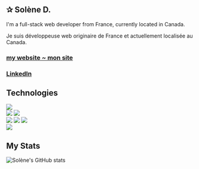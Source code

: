 ##   ✰  Solène D. 

I'm a full-stack web developer from France, currently located in Canada. 

Je suis développeuse web originaire de France et actuellement localisée au Canada.

### [my website ~ mon site](https://solenedel.github.io/portfolio/)
 
### [LinkedIn](https://ca.linkedin.com/in/solene-delumeau)

## Technologies

![](https://img.shields.io/badge/JavaScript-FFEC6C?style=for-the-badge&logo=javascript&logoColor=black)  
![](https://img.shields.io/badge/Node.js-92FFAF?style=for-the-badge&logo=node.js&logoColor=black) 
![](https://img.shields.io/badge/React-6CE8FF?style=for-the-badge&logo=react&logoColor=black)   
![](https://img.shields.io/badge/HTML5-FF776C?style=for-the-badge&logo=html5&logoColor=black) 
![](https://img.shields.io/badge/CSS3-6CB0FF?style=for-the-badge&logo=css3&logoColor=black) 
![](https://img.shields.io/badge/Sass-FF92F8?style=for-the-badge&logo=sass&logoColor=black)   
![](https://img.shields.io/badge/PostgreSQL-6CC0FF?style=for-the-badge&logo=postgresql&logoColor=black) 


 
 ## My Stats 
![Solène's GitHub stats](https://github-readme-stats.vercel.app/api?username=solenedel&show_icons=true&theme=tokyonight)








